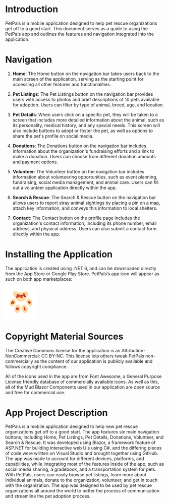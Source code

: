 # Introduction

PetPals is a mobile application designed to help pet rescue organizations get off to a good start. This document serves as a guide to using the PetPals app and outlines the features and navigation integrated into the application.

# Navigation

1. **Home**: The Home button on the navigation bar takes users back to the main screen of the application, serving as the starting point for accessing all other features and functionalities.

2. **Pet Listings**: The Pet Listings button on the navigation bar provides users with access to photos and brief descriptions of 10 pets available for adoption. Users can filter by type of animal, breed, age, and location.

3. **Pet Details**: When users click on a specific pet, they will be taken to a screen that includes more detailed information about the animal, such as its personality, medical history, and any special needs. This screen will also include buttons to adopt or foster the pet, as well as options to share the pet's profile on social media.

4. **Donations**: The Donations button on the navigation bar includes information about the organization's fundraising efforts and a link to make a donation. Users can choose from different donation amounts and payment options.

5. **Volunteer**: The Volunteer button on the navigation bar includes information about volunteering opportunities, such as event planning, fundraising, social media management, and animal care. Users can fill out a volunteer application directly within the app.

6. **Search & Rescue**: The Search & Rescue button on the navigation bar allows users to report stray animal sightings by placing a pin on a map, attach key information, and conveys this information to local shelters.

7. **Contact**: The Contact button on the profile page includes the organization's contact information, including its phone number, email address, and physical address. Users can also submit a contact form directly within the app.

# Installing the Application

The application is created using .NET 6, and can be downloaded directly from the App Store or Google Play Store. PetPals’s app icon will appear as such on both app marketplaces:

<img src="wwwroot/img/logo-transparent.png" alt="PetPals" style="width:20%"/>

# Copyright Material Sources

The Creative Commons license for the application is an Attribution-NonCommercial: CC BY-NC. This license lets others tweak PetPals non-commercially as the content of our application is publicly available and follows copyright compliance.

All of the icons used in the app are from Font Awesome, a General Purpose License friendly database of commercially available icons. As well as this, all of the Mud Blazor Components used in our application are open source and free for commercial use.

# App Project Description
PetPals is a mobile application designed to help new pet rescue organizations get off to a good start. The app features six main navigation buttons, including Home, Pet Listings, Pet Details, Donations, Volunteer, and Search & Rescue. It was developed using Blazor, a framework feature of ASP.NET for building interactive web UIs using C#, and the differing pieces of code were written on Visual Studio and brought together using GitHub. The app was made to account for different devices, platforms, and capabilities, while integrating most of the features inside of the app, such as social media sharing, a gradebook, and a transportation system for pets. With PetPals, users can easily browse pet listings, learn more about individual animals, donate to the organization, volunteer, and get in touch with the organization. The app was designed to be used by pet rescue organizations all around the world to better the process of communication and streamline the pet adoption process.